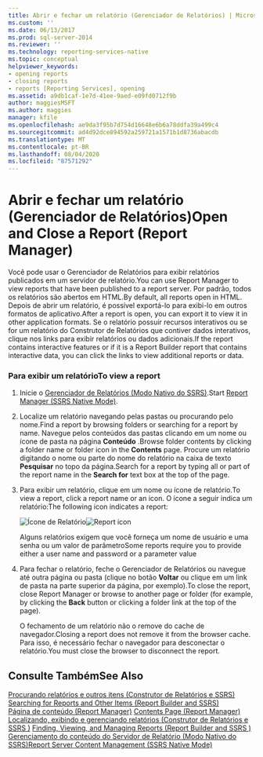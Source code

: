 ```yaml
---
title: Abrir e fechar um relatório (Gerenciador de Relatórios) | Microsoft Docs
ms.custom: ''
ms.date: 06/13/2017
ms.prod: sql-server-2014
ms.reviewer: ''
ms.technology: reporting-services-native
ms.topic: conceptual
helpviewer_keywords:
- opening reports
- closing reports
- reports [Reporting Services], opening
ms.assetid: a9db1caf-1e7d-41ee-9aed-e09fd0712f9b
author: maggiesMSFT
ms.author: maggies
manager: kfile
ms.openlocfilehash: ae9da3f95b7d754d16648e6b6a78ddfa39a499c4
ms.sourcegitcommit: ad4d92dce894592a259721a1571b1d8736abacdb
ms.translationtype: MT
ms.contentlocale: pt-BR
ms.lasthandoff: 08/04/2020
ms.locfileid: "87571292"
---
```

# <a name="open-and-close-a-report-report-manager"></a><span data-ttu-id="f0a26-102">Abrir e fechar um relatório (Gerenciador de Relatórios)</span><span class="sxs-lookup"><span data-stu-id="f0a26-102">Open and Close a Report (Report Manager)</span></span>
  <span data-ttu-id="f0a26-103">Você pode usar o Gerenciador de Relatórios para exibir relatórios publicados em um servidor de relatório.</span><span class="sxs-lookup"><span data-stu-id="f0a26-103">You can use Report Manager to view reports that have been published to a report server.</span></span> <span data-ttu-id="f0a26-104">Por padrão, todos os relatórios são abertos em HTML.</span><span class="sxs-lookup"><span data-stu-id="f0a26-104">By default, all reports open in HTML.</span></span> <span data-ttu-id="f0a26-105">Depois de abrir um relatório, é possível exportá-lo para exibi-lo em outros formatos de aplicativo.</span><span class="sxs-lookup"><span data-stu-id="f0a26-105">After a report is open, you can export it to view it in other application formats.</span></span> <span data-ttu-id="f0a26-106">Se o relatório possuir recursos interativos ou se for um relatório do Construtor de Relatórios que contiver dados interativos, clique nos links para exibir relatórios ou dados adicionais.</span><span class="sxs-lookup"><span data-stu-id="f0a26-106">If the report contains interactive features or if it is a Report Builder report that contains interactive data, you can click the links to view additional reports or data.</span></span>  
  
### <a name="to-view-a-report"></a><span data-ttu-id="f0a26-107">Para exibir um relatório</span><span class="sxs-lookup"><span data-stu-id="f0a26-107">To view a report</span></span>  
  
1.  <span data-ttu-id="f0a26-108">Inicie o [Gerenciador de Relatórios &#40;Modo Nativo do SSRS&#41;](../report-manager-ssrs-native-mode.md).</span><span class="sxs-lookup"><span data-stu-id="f0a26-108">Start [Report Manager  &#40;SSRS Native Mode&#41;](../report-manager-ssrs-native-mode.md).</span></span>  
  
2.  <span data-ttu-id="f0a26-109">Localize um relatório navegando pelas pastas ou procurando pelo nome.</span><span class="sxs-lookup"><span data-stu-id="f0a26-109">Find a report by browsing folders or searching for a report by name.</span></span> <span data-ttu-id="f0a26-110">Navegue pelos conteúdos das pastas clicando em um nome ou ícone de pasta na página **Conteúdo** .</span><span class="sxs-lookup"><span data-stu-id="f0a26-110">Browse folder contents by clicking a folder name or folder icon in the **Contents** page.</span></span> <span data-ttu-id="f0a26-111">Procure um relatório digitando o nome ou parte do nome do relatório na caixa de texto **Pesquisar** no topo da página.</span><span class="sxs-lookup"><span data-stu-id="f0a26-111">Search for a report by typing all or part of the report name in the **Search for** text box at the top of the page.</span></span>  
  
3.  <span data-ttu-id="f0a26-112">Para exibir um relatório, clique em um nome ou ícone de relatório.</span><span class="sxs-lookup"><span data-stu-id="f0a26-112">To view a report, click a report name or an icon.</span></span> <span data-ttu-id="f0a26-113">O ícone a seguir indica um relatório:</span><span class="sxs-lookup"><span data-stu-id="f0a26-113">The following icon indicates a report:</span></span>  
  
     <span data-ttu-id="f0a26-114">![Ícone de Relatório](../media/hlp-16doc.gif "Ícone de Relatório")</span><span class="sxs-lookup"><span data-stu-id="f0a26-114">![Report icon](../media/hlp-16doc.gif "Report icon")</span></span>  
  
     <span data-ttu-id="f0a26-115">Alguns relatórios exigem que você forneça um nome de usuário e uma senha ou um valor de parâmetro</span><span class="sxs-lookup"><span data-stu-id="f0a26-115">Some reports require you to provide either a user name and password or a parameter value</span></span>  
  
4.  <span data-ttu-id="f0a26-116">Para fechar o relatório, feche o Gerenciador de Relatórios ou navegue até outra página ou pasta (clique no botão **Voltar** ou clique em um link de pasta na parte superior da página, por exemplo).</span><span class="sxs-lookup"><span data-stu-id="f0a26-116">To close the report, close Report Manager or browse to another page or folder (for example, by clicking the **Back** button or clicking a folder link at the top of the page).</span></span>  
  
     <span data-ttu-id="f0a26-117">O fechamento de um relatório não o remove do cache de navegador.</span><span class="sxs-lookup"><span data-stu-id="f0a26-117">Closing a report does not remove it from the browser cache.</span></span> <span data-ttu-id="f0a26-118">Para isso, é necessário fechar o navegador para desconectar o relatório.</span><span class="sxs-lookup"><span data-stu-id="f0a26-118">You must close the browser to disconnect the report.</span></span>  
  
## <a name="see-also"></a><span data-ttu-id="f0a26-119">Consulte Também</span><span class="sxs-lookup"><span data-stu-id="f0a26-119">See Also</span></span>  
 <span data-ttu-id="f0a26-120">[Procurando relatórios e outros itens &#40;Construtor de Relatórios e SSRS&#41;](../report-builder/searching-for-reports-and-other-items-report-builder-and-ssrs.md) </span><span class="sxs-lookup"><span data-stu-id="f0a26-120">[Searching for Reports and Other Items &#40;Report Builder  and SSRS&#41;](../report-builder/searching-for-reports-and-other-items-report-builder-and-ssrs.md) </span></span>  
 <span data-ttu-id="f0a26-121">[Página de conteúdo &#40;Report Manager&#41;](../contents-page-report-manager.md) </span><span class="sxs-lookup"><span data-stu-id="f0a26-121">[Contents Page &#40;Report Manager&#41;](../contents-page-report-manager.md) </span></span>  
 <span data-ttu-id="f0a26-122">[Localizando, exibindo e gerenciando relatórios &#40;Construtor de Relatórios e SSRS &#41;](../report-builder/finding-viewing-and-managing-reports-report-builder-and-ssrs.md) </span><span class="sxs-lookup"><span data-stu-id="f0a26-122">[Finding, Viewing, and Managing Reports &#40;Report Builder and SSRS &#41;](../report-builder/finding-viewing-and-managing-reports-report-builder-and-ssrs.md) </span></span>  
 [<span data-ttu-id="f0a26-123">Gerenciamento do conteúdo do Servidor de Relatório &#40;Modo Nativo do SSRS&#41;</span><span class="sxs-lookup"><span data-stu-id="f0a26-123">Report Server Content Management &#40;SSRS Native Mode&#41;</span></span>](../report-server/report-server-content-management-ssrs-native-mode.md)  
  
  
